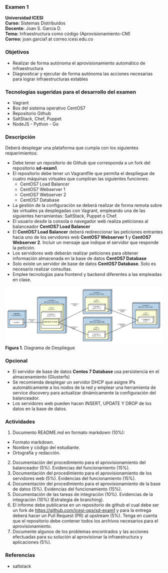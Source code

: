 ### Examen 1
**Universidad ICESI**  
**Curso:** Sistemas Distribuidos  
**Docente:** Joan S. Garcia D.  
**Tema:** Infraestructura como código (Aprovisionamiento-CM)  
**Correo:** joan.garcia1 at correo.icesi.edu.co

### Objetivos
* Realizar de forma autónoma el aprovisionamiento automático de infraestructura
* Diagnosticar y ejecutar de forma autónoma las acciones necesarias para lograr infraestructuras estables

### Tecnologías sugeridas para el desarrollo del examen
* Vagrant
* Box del sistema operativo CentOS7
* Repositorio Github
* SaltStack, Chef, Puppet
* NodeJS - Python - Go

### Descripción
Deberá desplegar una plataforma que cumpla con los siguientes requerimientos:

* Debe tener un repositorio de Github que corresponda a un fork del repositorio **sd-exam1**.
* El repositorio debe tener un Vagrantfile que permita el despliegue de cuatro máquinas virtuales que cumpliran las siguientes funciones:
  * CentOS7 Load Balancer
  * CentOS7 Webserver 1
  * CentOS7 Webserver 2
  * CentOS7 Database
* La gestión de la configuración  se deberá realizar de forma remota sobre las virtuales ya desplegadas con Vagrant, empleando una de las siguientes herramientas: SaltStack, Puppet o Chef.
* El usuario desde la consola o navegador web realiza peticiones al balanceador **CentOS7 Load Balancer**
* El **CentOS7 Load Balancer** deberá redireccionar las peticiones entrantes hacia uno de los servidores web **CentOS7 Webserver 1** y **CentOS7 Webserver 2**. Incluir un mensaje que indique el servidor que responde la petición.
* Los servidores web deberán realizar peticiones para obtener información almacenada en la base de datos **CentOS7 Database**
* Solo existe un servidor de base de datos **CentOS7 Database**. Solo es necesario realizar consultas.
* Emplee tecnologías para frontend y backend diferentes a las empleadas en clase.

![](https://github.com/ICESI/all-exams/blob/master/2019_a/sd/exam_1/images/01_diagrama_despliegue.png?raw=true)
**Figura 1**. Diagrama de Despliegue

### Opcional
* El servidor de base de datos **Centos 7 Database** usa persistencia en el almacenamiento (Glusterfs)
* Se recomienda desplegar un servidor DHCP que asigne IPs automáticamente a los nodos de la red y emplear una herramienta de service discovery para actualizar dinámicamente la configuración del balanceador.
* Los servidores web pueden hacen INSERT, UPDATE Y DROP de los datos en la base de datos.

### Actividades
1. Documento README.md en formato markdown (10%):  
  * Formato markdown.
  * Nombre y código del estudiante.
  * Ortografía y redacción.
2. Documentación del procedimiento para el aprovisionamiento del balanceador (5%). Evidencias del funcionamiento (15%).
3. Documentación del procedimiento para el aprovisionamiento de los servidores web (5%). Evidencias del funcionamiento (15%).
4. Documentación del procedimiento para el aprovisionamiento de la base de datos (5%). Evidencias del funcionamiento (15%).
5. Documentación de las tareas de integración (10%). Evidencias de la integración (10%) (Estrategia de branching).
6. El informe debe publicarse en un repositorio de github el cual debe ser un fork de https://github.com/icesi-ops/sd-exam1 y para la entrega deberá hacer un Pull Request (PR) al upstream (5%). Tenga en cuenta que el repositorio debe contener todos los archivos necesarios para el aprovisionamiento.
7. Documente algunos de los problemas encontrados y las acciones efectuadas para su solución al aprovisionar la infraestructura y aplicaciones (5%).

### Referencias
* saltstack

